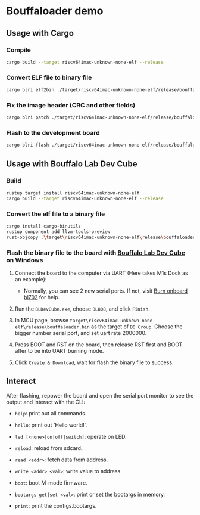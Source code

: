# Bouffaloader demo

## Usage with Cargo

### Compile

```bash
cargo build --target riscv64imac-unknown-none-elf --release
```

### Convert ELF file to binary file

```bash
cargo blri elf2bin ./target/riscv64imac-unknown-none-elf/release/bouffaloader
```

### Fix the image header (CRC and other fields)

```bash
cargo blri patch ./target/riscv64imac-unknown-none-elf/release/bouffaloader.bin
```

### Flash to the development board

```bash
cargo blri flash ./target/riscv64imac-unknown-none-elf/release/bouffaloader.bin
```

## Usage with Bouffalo Lab Dev Cube

### Build

```bash
rustup target install riscv64imac-unknown-none-elf
cargo build --target riscv64imac-unknown-none-elf --release
```

### Convert the elf file to a binary file

```bash
cargo install cargo-binutils
rustup component add llvm-tools-preview
rust-objcopy .\target\riscv64imac-unknown-none-elf\release\bouffaloader -O binary .\target\riscv64imac-unknown-none-elf\release\bouffaloader.bin
```

### Flash the binary file to the board with [Bouffalo Lab Dev Cube](https://dev.bouffalolab.com/download) on Windows

1. Connect the board to the computer via UART (Here takes M1s Dock as an example):
    - Normally, you can see 2 new serial ports. If not, visit [Burn onboard bl702](https://wiki.sipeed.com/hardware/en/maix/m1s/other/start.html#Burn-onboard-bl702) for help.

2. Run the `BLDevCube.exe`, choose `BL808`, and click `Finish`.

3. In MCU page, browse `target\riscv64imac-unknown-none-elf\release\bouffaloader.bin` as the target of `D0 Group`. Choose the bigger number serial port, and set uart rate 2000000.

4. Press BOOT and RST on the board, then release RST first and BOOT after to be into UART burning mode.

5. Click `Create & Download`, wait for flash the binary file to success.

## Interact

After flashing, repower the board and open the serial port monitor to see the output and interact with the CLI:

- `help`: print out all commands.

- `hello`: print out 'Hello world!'.

- `led [<none>|on|off|switch]`: operate on LED.

- `reload`: reload from sdcard.

- `read <addr>`: fetch data from address.

- `write <addr> <val>`: write value to address.

- `boot`: boot M-mode firmware.

- `bootargs get|set <val>`: print or set the bootargs in memory.

- `print`: print the configs.bootargs.
